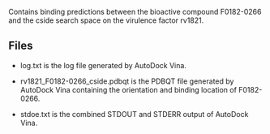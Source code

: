 Contains binding predictions between the bioactive compound F0182-0266 and the cside search space on the virulence factor rv1821.

## Files

- log.txt is the log file generated by AutoDock Vina.

- rv1821_F0182-0266_cside.pdbqt is the PDBQT file generated by AutoDock Vina containing the orientation and binding location of F0182-0266.

- stdoe.txt is the combined STDOUT and STDERR output of AutoDock Vina.

